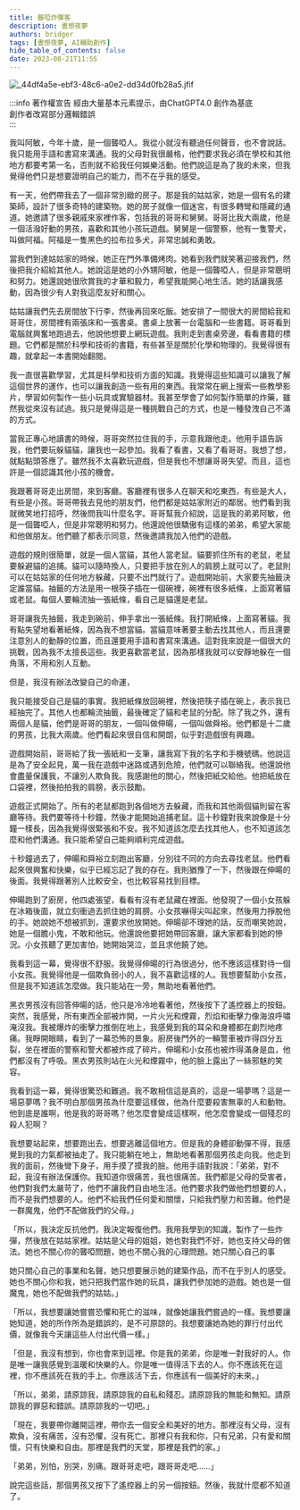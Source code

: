 ```yaml
---
title: 聾啞炸彈客
description: 晝想夜夢
authors: bridger
tags: [晝想夜夢, AI輔助創作]
hide_table_of_contents: false
date: 2023-08-21T11:55
---
```

![_44df4a5e-ebf3-48c6-a0e2-dd34d0fb28a5.jfif](https://e.brid.pw/i/2023/08/21/nni0lt-2.webp)



<!-- truncate -->
:::info 著作權宣告
經由大量基本元素提示，由ChatGPT4.0 創作為基底  
創作者改寫部分邏輯錯誤  
:::

我叫阿敏，今年十歲，是一個聾啞人。我從小就沒有聽過任何聲音，也不會說話。我只能用手語和書寫來溝通。我的父母對我很嚴格，他們要求我必須在學校和其他地方都要考第一名，否則就不給我任何娛樂活動。他們說這是為了我的未來，但我覺得他們只是想要證明自己的能力，而不在乎我的感受。

有一天，他們帶我去了一個非常別緻的房子。那是我的姑姑家，她是一個有名的建築師，設計了很多奇特的建築物。她的房子就像一個迷宮，有很多轉彎和隱藏的通道。她邀請了很多親戚來家裡作客，包括我的哥哥和舅舅。哥哥比我大兩歲，他是一個活潑好動的男孩，喜歡和其他小孩玩遊戲。舅舅是一個警察，他有一隻警犬，叫做阿福。阿福是一隻黑色的拉布拉多犬，非常忠誠和勇敢。

當我們到達姑姑家的時候，她正在門外準備烤肉。她看到我們就笑著迎接我們，然後把我介紹給其他人。她說這是她的小外甥阿敏，他是一個聾啞人，但是非常聰明和努力。她還說她很欣賞我的才華和毅力，希望我能開心地生活。她的話讓我感動，因為很少有人對我這麼友好和關心。

姑姑讓我們先去房間放下行李，然後再回來吃飯。她安排了一間很大的房間給我和哥哥住，房間裡有兩張床和一張書桌。書桌上放著一台電腦和一些書籍。哥哥看到電腦就興奮地跑過去，他說他想要上網玩遊戲。我則走到書桌旁邊，看看書籍的標題。它們都是關於科學和技術的書籍，有些甚至是關於化學和物理的。我覺得很有趣，就拿起一本書開始翻閱。

我一直很喜歡學習，尤其是科學和技術方面的知識。我覺得這些知識可以讓我了解這個世界的運作，也可以讓我創造一些有用的東西。我常常在網上搜索一些教學影片，學習如何製作一些小玩具或實驗器材。我甚至學會了如何製作簡單的炸藥，雖然我從來沒有試過。我只是覺得這是一種挑戰自己的方式，也是一種發洩自己不滿的方式。

當我正專心地讀書的時候，哥哥突然拉住我的手，示意我跟他走。他用手語告訴我，他們要玩躲貓貓，讓我也一起參加。我看了看書，又看了看哥哥。我想了想，就點點頭答應了。雖然我不太喜歡玩遊戲，但是我也不想讓哥哥失望。而且，這也許是一個認識其他小孩的機會。

我跟著哥哥走出房間，來到客廳。客廳裡有很多人在聊天和吃東西，有些是大人，有些是小孩。哥哥帶我去見他的朋友們，他們都是姑姑家附近的鄰居。他們看到我就微笑地打招呼，然後問我叫什麼名字。哥哥幫我介紹說，這是我的弟弟阿敏，他是一個聾啞人，但是非常聰明和努力。他還說他很驕傲有這樣的弟弟，希望大家能和他做朋友。他們聽了都表示同意，然後邀請我加入他們的遊戲。

遊戲的規則很簡單，就是一個人當貓，其他人當老鼠。貓要抓住所有的老鼠，老鼠要躲避貓的追捕。貓可以隨時換人，只要把手放在別人的肩膀上就可以了。老鼠則可以在姑姑家的任何地方躲藏，只要不出門就行了。遊戲開始前，大家要先抽籤決定誰當貓。抽籤的方法是用一根筷子插在一個碗裡，碗裡有很多紙條，上面寫著貓或老鼠。每個人要輪流抽一張紙條，看自己是貓還是老鼠。

哥哥讓我先抽籤，我走到碗前，伸手拿出一張紙條。我打開紙條，上面寫著貓。我有點失望地看著紙條，因為我不想當貓。當貓意味著要主動去找其他人，而且還要注意別人的動靜的位置，而且還要用手語和書寫來溝通。這對我來說是一個很大的挑戰，因為我不太擅長這些。我更喜歡當老鼠，因為那樣我就可以安靜地躲在一個角落，不用和別人互動。

但是，我沒有辦法改變自己的命運，

我只能接受自己是貓的事實。我把紙條放回碗裡，然後把筷子插在碗上，表示我已經抽完了。其他人也都輪流抽籤，最後確定了貓和老鼠的分配。除了我之外，還有兩個人是貓，他們是哥哥的朋友，一個叫做伸暘，一個叫做舜裕。他們都是十二歲的男孩，比我大兩歲。他們看起來很自信和開朗，似乎對遊戲很有興趣。

遊戲開始前，哥哥給了我一張紙和一支筆，讓我寫下我的名字和手機號碼。他說這是為了安全起見，萬一我在遊戲中迷路或遇到危險，他們就可以聯絡我。他還說他會盡量保護我，不讓別人欺負我。我感謝他的關心，然後把紙交給他。他把紙放在口袋裡，然後拍拍我的肩膀，表示鼓勵。

遊戲正式開始了。所有的老鼠都跑到各個地方去躲藏，而我和其他兩個貓則留在客廳等待。我們要等待十秒鐘，然後才能開始追捕老鼠。這十秒鐘對我來說像是十分鐘一樣長，因為我覺得很緊張和不安。我不知道該怎麼去找其他人，也不知道該怎麼和他們溝通。我只能希望自己能夠順利完成遊戲。

十秒鐘過去了，伸暘和舜裕立刻跑出客廳，分別往不同的方向去尋找老鼠。他們看起來很興奮和快樂，似乎已經忘記了我的存在。我則猶豫了一下，然後跟在伸暘的後面。我覺得跟著別人比較安全，也比較容易找到目標。

伸暘跑到了廚房，他四處張望，看看有沒有老鼠藏在裡面。他發現了一個小女孩躲在冰箱後面，就立刻衝過去抓住她的肩膀。小女孩嚇得尖叫起來，然後用力掙脫他的手。她說她不想被抓到，還要求他放開她。伸暘卻不理她的話，反而嘲笑她說，她是一個膽小鬼，不敢和他玩。他還說他要把她帶回客廳，讓大家都看到她的慘況。小女孩聽了更加害怕，她開始哭泣，並且求他饒了她。

我看到這一幕，覺得很不舒服。我覺得伸暘的行為很過分，他不應該這樣對待一個小女孩。我覺得他是一個欺負弱小的人，我不喜歡這樣的人。我想要幫助小女孩，但是我不知道該怎麼做。我只能站在一旁，無助地看著他們。

黑衣男孩沒有回答伸暘的話，他只是冷冷地看著他，然後按下了遙控器上的按鈕。突然，我感覺，所有東西全部被炸開，一片火光和煙霧，烈焰和衝擊力像海浪呼嘯淹沒我。我被爆炸的衝擊力推倒在地上，我感覺到我的耳朵和身體都在劇烈地疼痛。我睜開眼睛，看到了一幕恐怖的景象。廚房後門外的一輛警車被炸得四分五裂，坐在裡面的警察和警犬都被炸成了碎片。伸暘和小女孩也被炸得滿身是血，他們都沒有了呼吸。黑衣男孩則站在火光和煙霧中，他的臉上露出了一絲邪魅的笑容。

我看到這一幕，覺得很驚恐和難過。我不敢相信這是真的，這是一場夢嗎？這是一場惡夢嗎？我不明白那個男孩為什麼要這樣做，他為什麼要殺害無辜的人和動物。他到底是誰啊，他是我的哥哥嗎？他怎麼會變成這樣啊，他怎麼會變成一個殘忍的殺人犯啊？

我想要站起來，想要跑出去，想要逃離這個地方。但是我的身體卻動彈不得，我感覺到我的力氣都被抽走了。我只能躺在地上，無助地看著那個男孩走向我。他走到我的面前，然後彎下身子，用手摸了摸我的臉。他用手語對我說：「弟弟，對不起，我沒有辦法保護你。我知道你很痛苦，我也很痛苦。我們都是父母的受害者，他們對我們太嚴苛了，他們不讓我們自由地生活。他們要求我們做他們想要的人，而不是我們想要的人。他們不給我們任何愛和關懷，只給我們壓力和苦難。他們是一群魔鬼，他們不配做我們的父母。」

「所以，我決定反抗他們，我決定報復他們。我用我學到的知識，製作了一些炸彈，然後放在姑姑家裡。姑姑是父母的姐姐，她也對我們不好，她也支持父母的做法。她也不關心你的聾啞問題，她也不關心我的心理問題。她只關心自己的事

她只關心自己的事業和名聲，她只想要展示她的建築作品，而不在乎別人的感受。她也不關心你和我，她只把我們當作她的玩具，讓我們參加她的遊戲。她也是一個魔鬼，她也不配做我們的姑姑。」

「所以，我想要讓她嘗嘗恐懼和死亡的滋味，就像她讓我們嘗過的一樣。我想要讓她知道，她的所作所為是錯誤的，是不可原諒的。我想要讓她為她的罪行付出代價，就像我今天讓這些人付出代價一樣。」

「但是，我沒有想到，你也會來到這裡。你是我的弟弟，你是唯一對我好的人。你是唯一讓我感覺到溫暖和快樂的人。你是唯一值得活下去的人。你不應該死在這裡，你不應該死在我的手上。你應該活下去，你應該有一個美好的未來。」

「所以，弟弟，請原諒我，請原諒我的自私和殘忍。請原諒我的無能和無知。請原諒我的罪惡和錯誤。請原諒我的一切吧。」

「現在，我要帶你離開這裡，帶你去一個安全和美好的地方。那裡沒有父母，沒有欺負，沒有痛苦，沒有恐懼，沒有死亡。那裡只有我和你，只有兄弟，只有愛和關懷，只有快樂和自由。那裡是我們的天堂，那裡是我們的家。」

「弟弟，別怕，別哭，別痛。跟哥哥走吧，跟哥哥走吧……」

說完這些話，那個男孩又按下了遙控器上的另一個按鈕。然後，我就什麼都不知道了。
